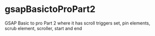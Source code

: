 # gsapBasictoProPart2
GSAP Basic to pro Part 2 where it has scroll triggers set, pin elements, scrub element, scroller, start and end 

